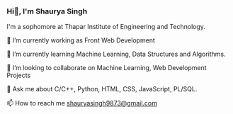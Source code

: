 ###                                                          Hi👋, I'm Shaurya Singh
I'm a sophomore at Thapar Institute of Engineering and Technology.

🔭 I’m currently working as Front Web Development

🌱 I’m currently learning Machine Learning, Data Structures and Algorithms.

👯 I’m looking to collaborate on Machine Learning, Web Development Projects

💬 Ask me about C/C++, Python, HTML, CSS, JavaScript, PL/SQL.

📫 How to reach me shauryasingh9873@gmail.com
